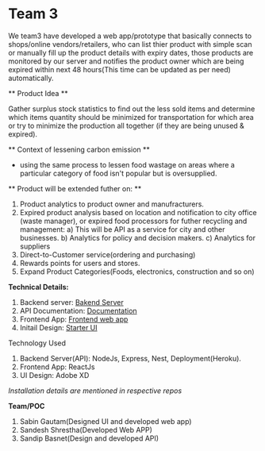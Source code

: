 
# Team 3

We team3 have developed a web app/prototype that basically connects to shops/online vendors/retailers, who can list thier product with simple scan or manually fill up the product details with expiry dates, those products are monitored by our server and notifies the product owner which are being expired within next 48 hours(This time can be updated as per need) automatically.

** Product Idea **

Gather surplus stock statistics to find out the less sold items and determine which items quantity should be minimized for transportation for which area or try to minimize the production all together (if they are being unused & expired).

** Context of lessening carbon emission **

- using the same process to lessen food wastage on areas where a particular category of food isn't popular but is oversupplied.

** Product will be extended futher on: **

1. Product analytics to product owner and manufracturers.
2. Expired product analysis based on location and notification to city office (waste manager), or expired food processors for futher recycling and management: 
   a) This will be API as a service for city and other businesses.
   b) Analytics for policy and decision makers.
   c) Analytics for suppliers
3. Direct-to-Customer service(ordering and purchasing)
4. Rewards points for users and stores.
5. Expand Product Categories(Foods, electronics, construction and so on)


**Technical Details:**
1. Backend server: [Bakend Server](https://github.com/mondyfy/hackathon-server)
2. API Documentation: [Documentation](https://dtchackathon.herokuapp.com/docs)
3. Frontend App: [Frontend web app](https://github.com/sandesnp/hackathon-project)
4. Initail Design: [Starter UI](https://drive.google.com/file/d/1UDe1irNcP_utU-T2DIOX7VUsFVjjsp3v/view?usp=sharing)

Technology Used
1. Backend Server(API): NodeJs, Express, Nest, Deployment(Heroku). 
2. Frontend App: ReactJs
3. UI Design: Adobe XD

*Installation details are mentioned in respective repos*

**Team/POC**
1) Sabin Gautam(Designed UI and developed web app)
2) Sandesh Shrestha(Developed Web APP)
3) Sandip Basnet(Design and developed API)

